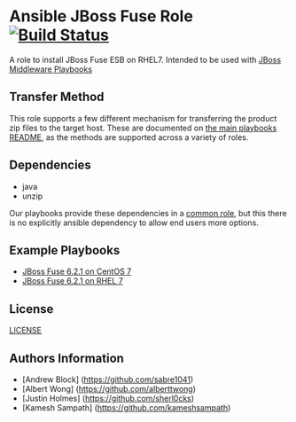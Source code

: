 Ansible JBoss Fuse Role [![Build Status](https://travis-ci.org/rhtconsulting/jboss_fuse.svg)](https://travis-ci.org/rhtconsulting/jboss_fuse)
=================

A role to install JBoss Fuse ESB on RHEL7. Intended to be used with [JBoss Middleware Playbooks](https://github.com/rhtconsulting/ansible-middleware-playbooks)

Transfer Method
------------

This role supports a few different mechanism for transferring the product zip files to the target host. These are documented on [the main playbooks README](https://github.com/rhtconsulting/ansible-middleware-playbooks), as the methods are supported across a variety of roles.


Dependencies
------------

- java
- unzip

Our playbooks provide these dependencies in a [common role](https://github.com/rhtconsulting/ansible-middleware-playbooks/tree/master/roles/common), but this there is no explicitly ansible dependency to allow end users more options.

Example Playbooks
----------------

- [JBoss Fuse 6.2.1 on CentOS 7](https://github.com/rhtconsulting/ansible-middleware-playbooks/blob/master/fuse6.4-centos7.yml)
- [JBoss Fuse 6.2.1 on RHEL 7](https://github.com/rhtconsulting/ansible-middleware-playbooks/blob/master/fuse6.4-rhel7.yml)

License
-------

[LICENSE](./LICENSE)

Authors Information
------------------

* [Andrew Block] (https://github.com/sabre1041)
* [Albert Wong] (https://github.com/alberttwong)
* [Justin Holmes] (https://github.com/sherl0cks)
* [Kamesh Sampath] (https://github.com/kameshsampath)

